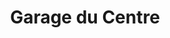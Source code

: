 ---
title: "Garage du Centre"
url: /le-port-marly/garage-du-centre/
shop: réparation de voitures
---